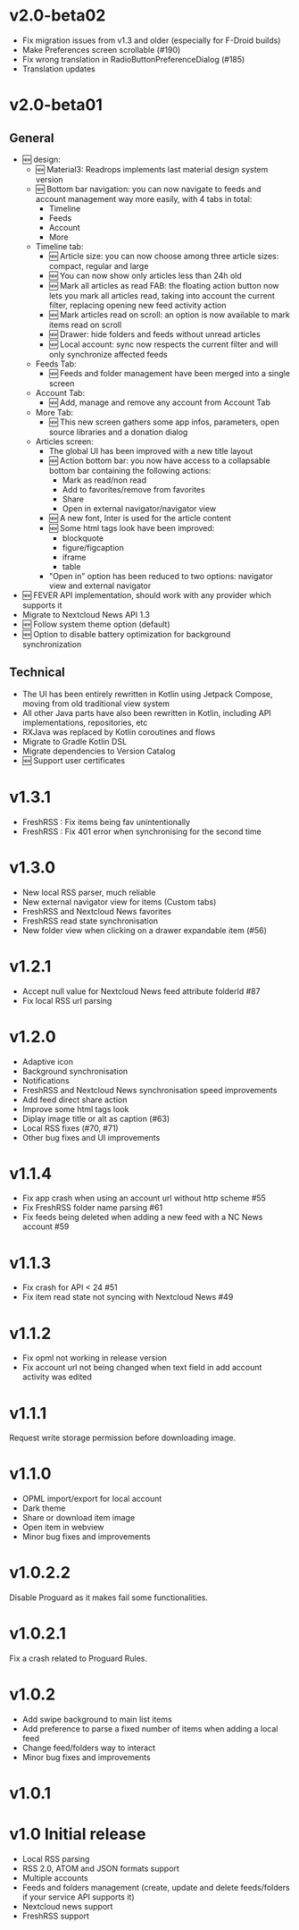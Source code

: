 # v2.0-beta02

- Fix migration issues from v1.3 and older (especially for F-Droid builds)
- Make Preferences screen scrollable (#190)
- Fix wrong translation in RadioButtonPreferenceDialog (#185)
- Translation updates

# v2.0-beta01

## General

- 🆕 design:
  - 🆕 Material3: Readrops implements last material design system version 
  - 🆕 Bottom bar navigation: you can now navigate to feeds and account management way more easily, with 4 tabs in total:
    - Timeline 
    - Feeds 
    - Account 
    - More 
  - Timeline tab:
    - 🆕 Article size: you can now choose among three article sizes: compact, regular and large 
    - 🆕 You can now show only articles less than 24h old 
    - 🆕 Mark all articles as read FAB: the floating action button now lets you mark all articles read, taking into account the current filter, replacing opening new feed activity action 
    - 🆕 Mark articles read on scroll: an option is now available to mark items read on scroll 
    - 🆕 Drawer: hide folders and feeds without unread articles 
    - 🆕 Local account: sync now respects the current filter and will only synchronize affected feeds 
  - Feeds Tab:
    - 🆕 Feeds and folder management have been merged into a single screen 
  - Account Tab:
    - 🆕 Add, manage and remove any account from Account Tab 
  - More Tab:
    - 🆕 This new screen gathers some app infos, parameters, open source libraries and a donation dialog 
  - Articles screen:
    - The global UI has been improved with a new title layout 
    - 🆕 Action bottom bar: you now have access to a collapsable bottom bar containing the following actions:
      - Mark as read/non read 
      - Add to favorites/remove from favorites 
      - Share 
      - Open in external navigator/navigator view 
    - 🆕 A new font, Inter is used for the article content 
    - 🆕 Some html tags look have been improved:
      - blockquote 
      - figure/figcaption 
      - iframe 
      - table
    - "Open in" option has been reduced to two options: navigator view and external navigator 
- 🆕 FEVER API implementation, should work with any provider which supports it 
- Migrate to Nextcloud News API 1.3 
- 🆕 Follow system theme option (default)
- 🆕 Option to disable battery optimization for background synchronization

## Technical

- The UI has been entirely rewritten in Kotlin using Jetpack Compose, moving from old traditional view system
- All other Java parts have also been rewritten in Kotlin, including API implementations, repositories, etc
- RXJava was replaced by Kotlin coroutines and flows
- Migrate to Gradle Kotlin DSL
- Migrate dependencies to Version Catalog
- 🆕 Support user certificates

# v1.3.1

- FreshRSS : Fix items being fav unintentionally
- FreshRSS : Fix 401 error when synchronising for the second time

# v1.3.0

- New local RSS parser, much reliable
- New external navigator view for items (Custom tabs)
- FreshRSS and Nextcloud News favorites
- FreshRSS read state synchronisation
- New folder view when clicking on a drawer expandable item (#56)

# v1.2.1

- Accept null value for Nextcloud News feed attribute folderId #87
- Fix local RSS url parsing 

# v1.2.0

- Adaptive icon
- Background synchronisation
- Notifications
- FreshRSS and Nextcloud News synchronisation speed improvements
- Add feed direct share action
- Improve some html tags look
- Diplay image title or alt as caption (#63)
- Local RSS fixes (#70, #71)
- Other bug fixes and UI improvements

# v1.1.4

- Fix app crash when using an account url without http scheme #55
- Fix FreshRSS folder name parsing #61
- Fix feeds being deleted when adding a new feed with a NC News account #59

# v1.1.3

- Fix crash for API < 24 #51
- Fix item read state not syncing with Nextcloud News #49

# v1.1.2

- Fix opml not working in release version
- Fix account url not being changed when text field in add account activity was edited

# v1.1.1

Request write storage permission before downloading image.

# v1.1.0

- OPML import/export for local account
- Dark theme
- Share or download item image
- Open item in webview
- Minor bug fixes and improvements

# v1.0.2.2

Disable Proguard as it makes fail some functionalities.

# v1.0.2.1

Fix a crash related to Proguard Rules.

# v1.0.2

- Add swipe background to main list items
- Add preference to parse a fixed number of items when adding a local feed
- Change feed/folders way to interact
- Minor bug fixes and improvements

# v1.0.1

# v1.0 Initial release

- Local RSS parsing 
- RSS 2.0, ATOM and JSON formats support 
- Multiple accounts 
- Feeds and folders management (create, update and delete feeds/folders if your service API supports it)
- Nextcloud news support 
- FreshRSS support
